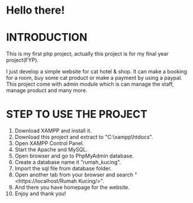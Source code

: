 # Hello there!

# INTRODUCTION
This is my first php project, actually this project is for my final year project(FYP).

I just develop a simple website for cat hotel & shop. It can make a booking for a room, buy some cat product or make a payment by using a paypal.
This project come with admin module which is can manage the staff, manage product and many more.

# STEP TO USE THE PROJECT

1. Download XAMPP and install it.
2. Download this project and extract to "C:\xampp\htdocs\".
3. Open XAMPP Control Panel.
4. Start the Apache and MySQL.
5. Open browser and go to PhpMyAdmin database.
6. Create a database name it "rumah_kucing".
7. Import the sql file from database folder.
8. Open another tab from your browser and search "<https://localhost/Rumah Kucing/>".
9. And there you have homepage for the website.
10. Enjoy and thank you!
